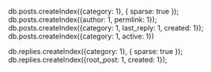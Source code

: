 db.posts.createIndex({category: 1}, { sparse: true });
db.posts.createIndex({author: 1, permlink: 1});
db.posts.createIndex({category: 1, last_reply: 1, created: 1});
db.posts.createIndex({category: 1, active: 1})

db.replies.createIndex({category: 1}, { sparse: true });
db.replies.createIndex({root_post: 1, created: 1});
